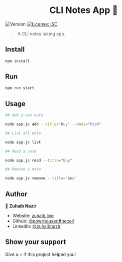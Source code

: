 <h1 align="center">CLI Notes App 📓</h1>
<p>
  <img alt="Version" src="https://img.shields.io/badge/version-1.0.0-blue.svg?cacheSeconds=2592000" />
  <a href="#" target="_blank">
    <img alt="License: ISC" src="https://img.shields.io/badge/License-ISC-yellow.svg" />
  </a>
</p>

> A CLI notes taking app.

## Install

```sh
npm install
```

## Run

```sh
npm run start
```

## Usage

```sh
## Add a new note

node app.js add --title="Buy" --body="Food"

## List all note

node app.js list

## Read a note

node app.js read --title="Buy"

## Remove a note

node app.js remove --title="Buy"

```

## Author

👤 **Zuhaib Nazir**

-  Website: [zuhaib.live](https:/zuhaib.live)
-  Github: [@powrhouseofthecell](https://github.com/powrhouseofthecell)
-  LinkedIn: [@zuhaibnazir](https://linkedin.com/in/zuhaibnazir)

## Show your support

Give a ⭐️ if this project helped you!
